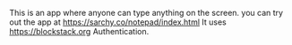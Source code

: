 This is an app where anyone can type anything  on the screen.
you can try out the app at https://sarchy.co/notepad/index.html
It uses https://blockstack.org Authentication. 
